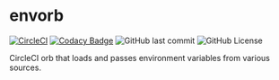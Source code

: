 # envorb

[![CircleCI](https://circleci.com/gh/gofunky/envorb/tree/master.svg?style=shield)](https://circleci.com/gh/gofunky/envorb/tree/master)
[![Codacy Badge](https://api.codacy.com/project/badge/Grade/22c19fadee13479fac231d551e6442e9)](https://www.codacy.com/app/gofunky/envorb?utm_source=github.com&amp;utm_medium=referral&amp;utm_content=gofunky/envorb&amp;utm_campaign=Badge_Grade)
![GitHub last commit](https://img.shields.io/github/last-commit/gofunky/envorb.svg)
![GitHub License](https://img.shields.io/github/license/gofunky/envorb.svg)

CircleCI orb that loads and passes environment variables from various sources.
